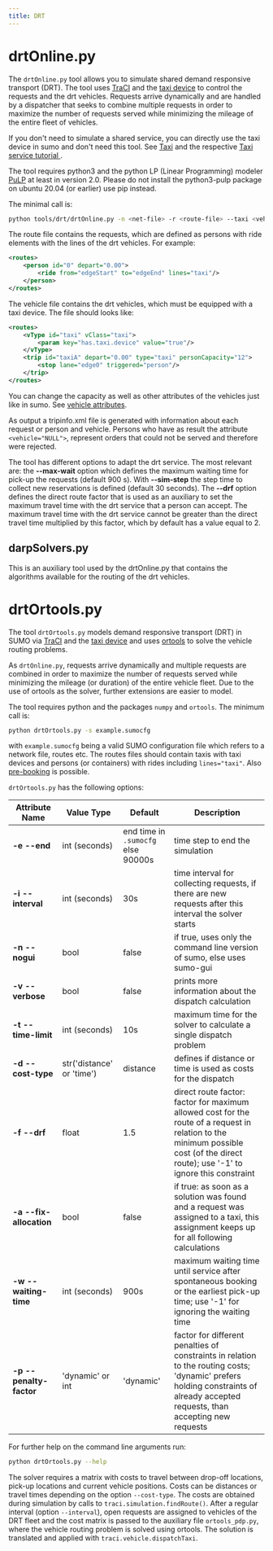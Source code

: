 ```yaml
---
title: DRT
---
```


# drtOnline.py

The `drtOnline.py` tool allows you to simulate shared demand responsive transport (DRT).
The tool uses [TraCI](../TraCI.md) and the [taxi device](../Simulation/Taxi.md) to control
the requests and the drt vehicles. Requests arrive dynamically and are handled by
a dispatcher that seeks to combine multiple requests in order to maximize the number
of requests served while minimizing the mileage of the entire fleet of vehicles.

If you don't need to simulate a shared service, you can directly use the taxi device
in sumo and don't need this tool. See [Taxi](../Simulation/Taxi.md) and the
respective [Taxi service tutorial ](../Tutorials/TaxiService.md).

The tool requires python3 and the python LP (Linear Programming) modeler
[PuLP](https://coin-or.github.io/pulp/) at least in version 2.0.
Please do not install the python3-pulp package on ubuntu 20.04 (or earlier)
use pip instead.

The minimal call is:

```sh
python tools/drt/drtOnline.py -n <net-file> -r <route-file> --taxi <vehicle-file>
```

The route file contains the requests, which are defined as persons with ride
elements with the lines of the drt vehicles. For example:

```xml
<routes>
    <person id="0" depart="0.00">
        <ride from="edgeStart" to="edgeEnd" lines="taxi"/>
    </person>
</routes>
```

The vehicle file contains the drt vehicles, which must be equipped with a taxi
device. The file should looks like:

```xml
<routes>
    <vType id="taxi" vClass="taxi">
        <param key="has.taxi.device" value="true"/>
    </vType>
    <trip id="taxiA" depart="0.00" type="taxi" personCapacity="12">
        <stop lane="edge0" triggered="person"/>
    </trip>
</routes>
```
You can change the capacity as well as other attributes of the vehicles just like
in sumo. See [vehicle attributes](../Definition_of_Vehicles%2C_Vehicle_Types%2C_and_Routes.md#available_vtype_attributes).

As output a tripinfo.xml file is generated with information about each request or person
and vehicle. Persons who have as result the attribute ```<vehicle="NULL">```, represent orders
that could not be served and therefore were rejected.

The tool has different options to adapt the drt service. The most
relevant are: the **--max-wait** option which defines the maximum waiting time for
pick-up the requests (default 900 s). With **--sim-step** the step time to collect
new reservations is defined (default 30 seconds). The **--drf** option defines the
direct route factor that is used as an auxiliary to set the maximum travel time with
the drt service that a person can accept. The maximum travel time with the drt service
cannot be greater than the direct travel time multiplied by this factor, which by
default has a value equal to 2.

## darpSolvers.py

This is an auxiliary tool used by the drtOnline.py that contains the algorithms
available for the routing of the drt vehicles.

# drtOrtools.py

The tool `drtOrtools.py` models demand responsive transport (DRT) in SUMO via
[TraCI](../TraCI.md) and the [taxi device](../Simulation/Taxi.md) and uses
[ortools](https://github.com/google/or-tools) to solve the vehicle routing problems.

As `drtOnline.py`, requests arrive dynamically and multiple requests are
combined in order to maximize the number of requests served while minimizing
the mileage (or duration) of the entire vehicle fleet. Due to the use of ortools as
the solver, further extensions are easier to model.

The tool requires python and the packages `numpy` and `ortools`. The minimum call is:

```sh
python drtOrtools.py -s example.sumocfg
```

with `example.sumocfg` being a valid SUMO configuration file which refers to
a network file, routes etc. The routes files should contain taxis with taxi devices
and persons (or containers) with rides including `lines="taxi"`.
Also [pre-booking](../Simulation/Taxi.md#prebooking) is possible.

`drtOrtools.py` has the following options:

| Attribute Name | Value Type      | Default          | Description                             |
| -------------- | --------------- | ---------------- | --------------------------------------- |
| **-e --end**   | int (seconds)   | end time in `.sumocfg` else 90000s | time step to end the simulation |
| **-i --interval** | int (seconds)| 30s              | time interval for collecting requests, if there are new requests after this interval the solver starts |
| **-n --nogui** | bool            | false            | if true, uses only the command line version of sumo, else uses sumo-gui |
| **-v --verbose** | bool          | false            | prints more information about the dispatch calculation |
| **-t --time-limit** | int (seconds) | 10s           | maximum time for the solver to calculate a single dispatch problem |
| **-d --cost-type** | str('distance' or 'time') | distance | defines if distance or time is used as costs for the dispatch |
| **-f --drf**   | float           | 1.5              | direct route factor: factor for maximum allowed cost for the route of a request in relation to the minimum possible cost (of the direct route); use '-1' to ignore this constraint |
| **-a --fix-allocation** | bool   | false            | if true: as soon as a solution was found and a request was assigned to a taxi, this assignment keeps up for all following calculations |
| **-w --waiting-time** | int (seconds) | 900s        | maximum waiting time until service after spontaneous booking or the earliest pick-up time; use '-1' for ignoring the waiting time |
| **-p --penalty-factor** | 'dynamic' or int | 'dynamic' | factor for different penalties of constraints in relation to the routing costs; 'dynamic' prefers holding constraints of already accepted requests, than accepting new requests |

For further help on the command line arguments run:

```sh
python drtOrtools.py --help
```

The solver requires a matrix with costs to travel
between drop-off locations, pick-up locations and current vehicle positions.
Costs can be distances or travel times depending on the option `--cost-type`.
The costs are obtained during simulation by calls to `traci.simulation.findRoute()`.
After a regular interval (option `--interval`), open requests are assigned to
vehicles of the DRT fleet and the cost matrix is passed to the auxiliary file
`ortools_pdp.py`, where the vehicle routing problem is solved using ortools.
The solution is translated and applied with `traci.vehicle.dispatchTaxi`.
